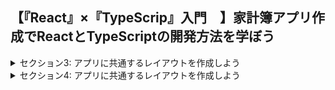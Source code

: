 ## 【『React』×『TypeScrip』入門　】家計簿アプリ作成でReactとTypeScriptの開発方法を学ぼう

<details>
<summary> セクション3: アプリに共通するレイアウトを作成しよう </summary>

| No. | 内容                                                |
| --- | --------------------------------------------------- |
| 7.  | Home画面と月間Report画面を表示しよう                |
| 8.  | レイアウトファイルを作ろう                          |
| 9.  | レイアウトファイルのデザインを作成しよう            |
| 10. | レイアウトファイルの構造を確認しよう                |
| 11. | レイアウトファイルの構造を確認&背景色を変更しよう   |
| 12. | サイドバーを別コンポーネントに分けて型定義しよう    |
| 13. | interfaceを利用しよう                               |
| 14. | サイドバーのメニュー内容を変更しよう                |
| 15. | 選択したメニューの背景色変更 & リンクの設定をしよう |
| 16. | プロジェクト全体に適用するテーマを作成しよう        |
</details>
<details>
<summary> セクション4: アプリに共通するレイアウトを作成しよう </summary>

| No. | 内容                                                     |
| --- | -------------------------------------------------------- |
| 17. | 月の「収入」「支出」「残高」を表示しよう（Home画面作成） |

</details>
<!--
| 17. | Home画面で必要なコンポーネントをインポートしよう |
| 18. | 月の収支を表示するコンポーネントの見た目を作ろう |
| 19. | サイドバーの表示タイミングを変更しよう |
| 20. | 収入 支出 残高 用のカスタムカラーを作成しよう |
| 21. | Firebaseのセットアップをしよう |
| 22. | FireStoreにデータを登録＆型定義をしよう |
| 23. | FireStoreからデータを取得しよう |
| 24. | TypeScriptの型ガードを利用してFireStoreのエラーか判断しよう |
| 25. | 今月の取引データのみ取得しよう | -->